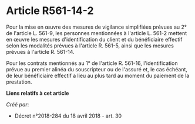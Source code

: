 # Article R561-14-2

Pour la mise en œuvre des mesures de vigilance simplifiées prévues au 2° de l'article L. 561-9, les personnes mentionnées à
l'article L. 561-2 mettent en œuvre les mesures d'identification du client et du bénéficiaire effectif selon les modalités
prévues à l'article R. 561-5, ainsi que les mesures prévues à l'article R. 561-14.

Pour les contrats mentionnés au 1° de l'article R. 561-16, l'identification prévue au premier alinéa du souscripteur ou de
l'assuré et, le cas échéant, de leur bénéficiaire effectif a lieu au plus tard au moment du paiement de la prestation.

**Liens relatifs à cet article**

_Créé par_:

  - Décret n°2018-284 du 18 avril 2018 - art. 30
